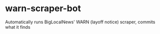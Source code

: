 # warn-scraper-bot
Automatically runs BigLocalNews' WARN (layoff notice) scraper, commits what it finds
